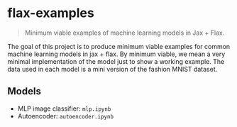 # flax-examples
> Minimum viable examples of machine learning models in Jax + Flax.

The goal of this project is to produce minimum viable examples for common machine learning models in jax + flax. By minimum viable, we mean a very minimal implementation of the model just to show a working example. The data used in each model is a mini version of the fashion MNIST dataset. 

## Models 

- MLP image classifier: `mlp.ipynb`
- Autoencoder: `autoencoder.ipynb`
